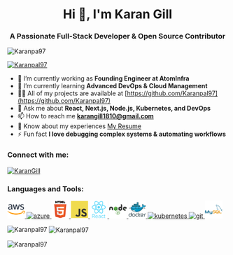 <h1 align="center">Hi 👋, I'm Karan Gill</h1>
<h3 align="center">A Passionate Full-Stack Developer & Open Source Contributor</h3>

<p align="left"> <img src="https://komarev.com/ghpvc/?username=Karanpal97&label=Profile%20views&color=0e75b6&style=flat" alt="Karanpa97" /> </p>

<p align="left"> <a href="https://github.com/ryo-ma/github-profile-trophy"><img src="https://github-profile-trophy.vercel.app/?username=Karanpal97&theme=onedark" alt="Karanpal97" /></a> </p>

- 🔭 I’m currently working as **Founding Engineer at AtomInfra**  
- 🌱 I’m currently learning **Advanced DevOps & Cloud Management**  
- 👨‍💻 All of my projects are available at [https://github.com/Karanpal97](https://github.com/Karanpal97)  
- 💬 Ask me about **React, Next.js, Node.js, Kubernetes, and DevOps**  
- 📫 How to reach me **karangill1810@gmail.com**  
- 📄 Know about my experiences [My Resume](https://drive.google.com/file/d/1Ka-sZKUb0qMCkHoX098esYbFQByaxXBg/view)  
- ⚡ Fun fact **I love debugging complex systems & automating workflows**  

<h3 align="left">Connect with me:</h3>
<p align="left">
<a href="https://www.linkedin.com/in/karan-gill-61353a261/" target="blank"><img align="center" src="https://raw.githubusercontent.com/rahuldkjain/github-profile-readme-generator/master/src/images/icons/Social/linked-in-alt.svg" alt="KaranGill" height="30" width="40" /></a>
</p>

<h3 align="left">Languages and Tools:</h3>
<p align="left"> 
  <a href="https://aws.amazon.com" target="_blank" rel="noreferrer"> 
    <img src="https://raw.githubusercontent.com/devicons/devicon/master/icons/amazonwebservices/amazonwebservices-original-wordmark.svg" alt="aws" width="40" height="40"/> 
  </a> 
  <a href="https://azure.microsoft.com/en-in/" target="_blank" rel="noreferrer"> 
    <img src="https://www.vectorlogo.zone/logos/microsoft_azure/microsoft_azure-icon.svg" alt="azure" width="40" height="40"/> 
  </a> 
  <a href="https://www.w3.org/html/" target="_blank" rel="noreferrer"> 
    <img src="https://raw.githubusercontent.com/devicons/devicon/master/icons/html5/html5-original-wordmark.svg" alt="html5" width="40" height="40"/> 
  </a>
  <a href="https://www.javascript.com/" target="_blank" rel="noreferrer"> 
    <img src="https://raw.githubusercontent.com/devicons/devicon/master/icons/javascript/javascript-original.svg" alt="javascript" width="40" height="40"/> 
  </a>
  <a href="https://reactjs.org/" target="_blank" rel="noreferrer"> 
    <img src="https://raw.githubusercontent.com/devicons/devicon/master/icons/react/react-original-wordmark.svg" alt="react" width="40" height="40"/> 
  </a>
  <a href="https://nodejs.org" target="_blank" rel="noreferrer"> 
    <img src="https://raw.githubusercontent.com/devicons/devicon/master/icons/nodejs/nodejs-original-wordmark.svg" alt="nodejs" width="40" height="40"/> 
  </a>
  <a href="https://www.docker.com/" target="_blank" rel="noreferrer"> 
    <img src="https://raw.githubusercontent.com/devicons/devicon/master/icons/docker/docker-original-wordmark.svg" alt="docker" width="40" height="40"/> 
  </a> 
  <a href="https://kubernetes.io" target="_blank" rel="noreferrer"> 
    <img src="https://www.vectorlogo.zone/logos/kubernetes/kubernetes-icon.svg" alt="kubernetes" width="40" height="40"/> 
  </a> 
  <a href="https://git-scm.com/" target="_blank" rel="noreferrer"> 
    <img src="https://www.vectorlogo.zone/logos/git-scm/git-scm-icon.svg" alt="git" width="40" height="40"/> 
  </a> 
  <a href="https://www.mysql.com/" target="_blank" rel="noreferrer"> 
    <img src="https://raw.githubusercontent.com/devicons/devicon/master/icons/mysql/mysql-original-wordmark.svg" alt="mysql" width="40" height="40"/> 
  </a> 
</p>

<p><img align="left" src="https://github-readme-stats.vercel.app/api/top-langs?username=Karanpal97&show_icons=true&locale=en&layout=compact" alt="Karanpal97" /></p>

<p>&nbsp;<img align="center" src="https://github-readme-stats.vercel.app/api?username=Karanpal97&show_icons=true&locale=en" alt="Karanpal97" /></p>

<p><img align="center" src="https://github-readme-streak-stats.herokuapp.com/?user=Karanpal97&" alt="Karanpal97" /></p>
